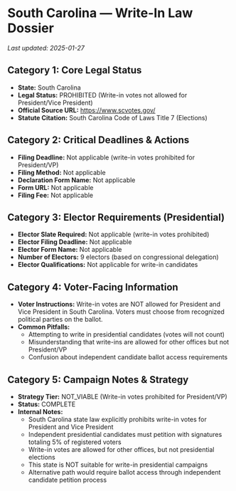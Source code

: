 ﻿# South Carolina — Write-In Law Dossier

_Last updated: 2025-01-27_

## Category 1: Core Legal Status
- **State:** South Carolina
- **Legal Status:** PROHIBITED (Write-in votes not allowed for President/Vice President)
- **Official Source URL:** https://www.scvotes.gov/
- **Statute Citation:** South Carolina Code of Laws Title 7 (Elections)

## Category 2: Critical Deadlines & Actions
- **Filing Deadline:** Not applicable (write-in votes prohibited for President/VP)
- **Filing Method:** Not applicable
- **Declaration Form Name:** Not applicable
- **Form URL:** Not applicable
- **Filing Fee:** Not applicable

## Category 3: Elector Requirements (Presidential)
- **Elector Slate Required:** Not applicable (write-in votes prohibited)
- **Elector Filing Deadline:** Not applicable
- **Elector Form Name:** Not applicable
- **Number of Electors:** 9 electors (based on congressional delegation)
- **Elector Qualifications:** Not applicable for write-in candidates

## Category 4: Voter-Facing Information
- **Voter Instructions:** Write-in votes are NOT allowed for President and Vice President in South Carolina. Voters must choose from recognized political parties on the ballot.
- **Common Pitfalls:** 
  - Attempting to write in presidential candidates (votes will not count)
  - Misunderstanding that write-ins are allowed for other offices but not President/VP
  - Confusion about independent candidate ballot access requirements

## Category 5: Campaign Notes & Strategy
- **Strategy Tier:** NOT_VIABLE (Write-in votes prohibited for President/VP)
- **Status:** COMPLETE
- **Internal Notes:** 
  - South Carolina state law explicitly prohibits write-in votes for President and Vice President
  - Independent presidential candidates must petition with signatures totaling 5% of registered voters
  - Write-in votes are allowed for other offices, but not presidential elections
  - This state is NOT suitable for write-in presidential campaigns
  - Alternative path would require ballot access through independent candidate petition process
